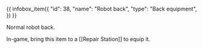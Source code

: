 {{ infobox_item({
	"id": 38,
	"name": "Robot back",
	"type": "Back equipment",
}) }}

Normal robot back.

In-game, bring this item to a [[Repair Station]] to equip it.